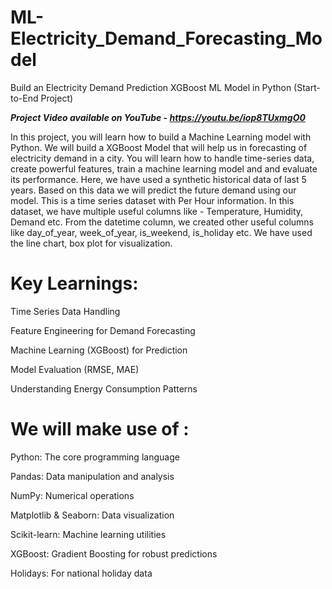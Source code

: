 # ML-Electricity_Demand_Forecasting_Model
Build an Electricity Demand Prediction XGBoost ML Model in Python (Start-to-End Project) 

_**Project Video available on YouTube - https://youtu.be/iop8TUxmgO0**_


In this project, you will learn how to build a Machine Learning model with Python. 
We will build a XGBoost Model that will help us in forecasting of electricity demand in a city. 
You will learn how to handle time-series data, create powerful features, train a machine learning model and and evaluate its performance.
Here, we have used a synthetic historical data of last 5 years. Based on this data we will predict the future demand using our model.
This is a time series dataset with Per Hour information. In this dataset, we have multiple useful columns like - Temperature, Humidity, Demand etc.
From the datetime column, we created other useful columns like day_of_year, week_of_year, is_weekend, is_holiday etc.
We have used the line chart, box plot for visualization.

# Key Learnings:

Time Series Data Handling

Feature Engineering for Demand Forecasting

Machine Learning (XGBoost) for Prediction

Model Evaluation (RMSE, MAE)

Understanding Energy Consumption Patterns

# We will make use of :

Python: The core programming language

Pandas: Data manipulation and analysis

NumPy: Numerical operations

Matplotlib & Seaborn: Data visualization

Scikit-learn: Machine learning utilities

XGBoost: Gradient Boosting for robust predictions

Holidays: For national holiday data

